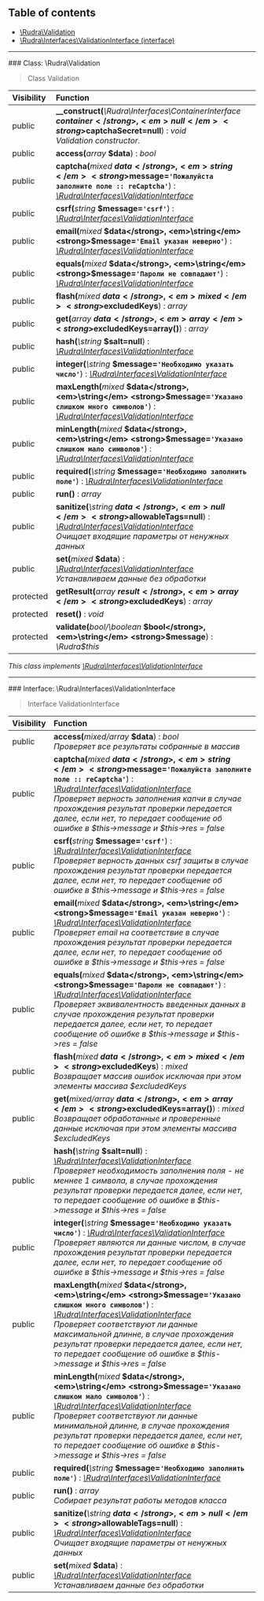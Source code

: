 ## Table of contents

- [\Rudra\Validation](#class-rudravalidation)
- [\Rudra\Interfaces\ValidationInterface (interface)](#interface-rudrainterfacesvalidationinterface)

<hr /><a id="class-rudravalidation"></a>
### Class: \Rudra\Validation

> Class Validation

| Visibility | Function |
|:-----------|:---------|
| public | <strong>__construct(</strong><em>\Rudra\Interfaces\ContainerInterface</em> <strong>$container</strong>, <em>null</em> <strong>$captchaSecret=null</strong>)</strong> : <em>void</em><br /><em>Validation constructor.</em> |
| public | <strong>access(</strong><em>array</em> <strong>$data</strong>)</strong> : <em>bool</em> |
| public | <strong>captcha(</strong><em>mixed</em> <strong>$data</strong>, <em>string</em> <strong>$message=`'Пожалуйста заполните поле :: reCaptcha'`</strong>)</strong> : <em>[\Rudra\Interfaces\ValidationInterface](#interface-rudrainterfacesvalidationinterface)</em> |
| public | <strong>csrf(</strong><em>string</em> <strong>$message=`'csrf'`</strong>)</strong> : <em>[\Rudra\Interfaces\ValidationInterface](#interface-rudrainterfacesvalidationinterface)</em> |
| public | <strong>email(</strong><em>mixed</em> <strong>$data</strong>, <em>\string</em> <strong>$message=`'Email указан неверно'`</strong>)</strong> : <em>[\Rudra\Interfaces\ValidationInterface](#interface-rudrainterfacesvalidationinterface)</em> |
| public | <strong>equals(</strong><em>mixed</em> <strong>$data</strong>, <em>\string</em> <strong>$message=`'Пароли не совпадают'`</strong>)</strong> : <em>[\Rudra\Interfaces\ValidationInterface](#interface-rudrainterfacesvalidationinterface)</em> |
| public | <strong>flash(</strong><em>mixed</em> <strong>$data</strong>, <em>mixed</em> <strong>$excludedKeys</strong>)</strong> : <em>array</em> |
| public | <strong>get(</strong><em>array</em> <strong>$data</strong>, <em>array</em> <strong>$excludedKeys=array()</strong>)</strong> : <em>array</em> |
| public | <strong>hash(</strong><em>\string</em> <strong>$salt=null</strong>)</strong> : <em>[\Rudra\Interfaces\ValidationInterface](#interface-rudrainterfacesvalidationinterface)</em> |
| public | <strong>integer(</strong><em>\string</em> <strong>$message=`'Необходимо указать число'`</strong>)</strong> : <em>[\Rudra\Interfaces\ValidationInterface](#interface-rudrainterfacesvalidationinterface)</em> |
| public | <strong>maxLength(</strong><em>mixed</em> <strong>$data</strong>, <em>\string</em> <strong>$message=`'Указано слишком много символов'`</strong>)</strong> : <em>[\Rudra\Interfaces\ValidationInterface](#interface-rudrainterfacesvalidationinterface)</em> |
| public | <strong>minLength(</strong><em>mixed</em> <strong>$data</strong>, <em>\string</em> <strong>$message=`'Указано слишком мало символов'`</strong>)</strong> : <em>[\Rudra\Interfaces\ValidationInterface](#interface-rudrainterfacesvalidationinterface)</em> |
| public | <strong>required(</strong><em>\string</em> <strong>$message=`'Необходимо заполнить поле'`</strong>)</strong> : <em>[\Rudra\Interfaces\ValidationInterface](#interface-rudrainterfacesvalidationinterface)</em> |
| public | <strong>run()</strong> : <em>array</em> |
| public | <strong>sanitize(</strong><em>\string</em> <strong>$data</strong>, <em>null</em> <strong>$allowableTags=null</strong>)</strong> : <em>[\Rudra\Interfaces\ValidationInterface](#interface-rudrainterfacesvalidationinterface)</em><br /><em>Очищает входящие параметры от ненужных данных</em> |
| public | <strong>set(</strong><em>mixed</em> <strong>$data</strong>)</strong> : <em>[\Rudra\Interfaces\ValidationInterface](#interface-rudrainterfacesvalidationinterface)</em><br /><em>Устанавливаем данные без обработки</em> |
| protected | <strong>getResult(</strong><em>array</em> <strong>$result</strong>, <em>array</em> <strong>$excludedKeys</strong>)</strong> : <em>array</em> |
| protected | <strong>reset()</strong> : <em>void</em> |
| protected | <strong>validate(</strong><em>bool/\boolean</em> <strong>$bool</strong>, <em>\string</em> <strong>$message</strong>)</strong> : <em>\Rudra\$this</em> |

*This class implements [\Rudra\Interfaces\ValidationInterface](#interface-rudrainterfacesvalidationinterface)*

<hr /><a id="interface-rudrainterfacesvalidationinterface"></a>
### Interface: \Rudra\Interfaces\ValidationInterface

> Interface ValidationInterface

| Visibility | Function |
|:-----------|:---------|
| public | <strong>access(</strong><em>mixed/array</em> <strong>$data</strong>)</strong> : <em>bool</em><br /><em>Проверяет все результаты собранные в массив</em> |
| public | <strong>captcha(</strong><em>mixed</em> <strong>$data</strong>, <em>string</em> <strong>$message=`'Пожалуйста заполните поле :: reCaptcha'`</strong>)</strong> : <em>[\Rudra\Interfaces\ValidationInterface](#interface-rudrainterfacesvalidationinterface)</em><br /><em>Проверяет верность заполнения капчи в случае прохождения результат проверки передается далее, если нет, то передает сообщение об ошибке в $this->message и $this->res = false</em> |
| public | <strong>csrf(</strong><em>string</em> <strong>$message=`'csrf'`</strong>)</strong> : <em>[\Rudra\Interfaces\ValidationInterface](#interface-rudrainterfacesvalidationinterface)</em><br /><em>Проверяет верность данных csrf защиты в случае прохождения результат проверки передается далее, если нет, то передает сообщение об ошибке в $this->message и $this->res = false</em> |
| public | <strong>email(</strong><em>mixed</em> <strong>$data</strong>, <em>\string</em> <strong>$message=`'Email указан неверно'`</strong>)</strong> : <em>[\Rudra\Interfaces\ValidationInterface](#interface-rudrainterfacesvalidationinterface)</em><br /><em>Проверяет email на соответствие в случае прохождения результат проверки передается далее, если нет, то передает сообщение об ошибке в $this->message и $this->res = false</em> |
| public | <strong>equals(</strong><em>mixed</em> <strong>$data</strong>, <em>\string</em> <strong>$message=`'Пароли не совпадают'`</strong>)</strong> : <em>[\Rudra\Interfaces\ValidationInterface](#interface-rudrainterfacesvalidationinterface)</em><br /><em>Проверяет эквивалентность введенных данных в случае прохождения результат проверки передается далее, если нет, то передает сообщение об ошибке в $this->message и $this->res = false</em> |
| public | <strong>flash(</strong><em>mixed</em> <strong>$data</strong>, <em>mixed</em> <strong>$excludedKeys</strong>)</strong> : <em>mixed</em><br /><em>Возвращает массив ошибок исключая при этом элементы массива $excludedKeys</em> |
| public | <strong>get(</strong><em>mixed/array</em> <strong>$data</strong>, <em>array</em> <strong>$excludedKeys=array()</strong>)</strong> : <em>mixed</em><br /><em>Возвращает обработанные и проверенные данные исключая при этом элементы массива $excludedKeys</em> |
| public | <strong>hash(</strong><em>\string</em> <strong>$salt=null</strong>)</strong> : <em>[\Rudra\Interfaces\ValidationInterface](#interface-rudrainterfacesvalidationinterface)</em><br /><em>Проверяет необходимость заполнения поля - не меннее 1 символа, в случае прохождения результат проверки передается далее, если нет, то передает сообщение об ошибке в $this->message и $this->res = false</em> |
| public | <strong>integer(</strong><em>\string</em> <strong>$message=`'Необходимо указать число'`</strong>)</strong> : <em>[\Rudra\Interfaces\ValidationInterface](#interface-rudrainterfacesvalidationinterface)</em><br /><em>Проверяет являются ли данные числом, в случае прохождения результат проверки передается далее, если нет, то передает сообщение об ошибке в $this->message и $this->res = false</em> |
| public | <strong>maxLength(</strong><em>mixed</em> <strong>$data</strong>, <em>\string</em> <strong>$message=`'Указано слишком много символов'`</strong>)</strong> : <em>[\Rudra\Interfaces\ValidationInterface](#interface-rudrainterfacesvalidationinterface)</em><br /><em>Проверяет соответствуют ли данные максимальной длинне, в случае прохождения результат проверки передается далее, если нет, то передает сообщение об ошибке в $this->message и $this->res = false</em> |
| public | <strong>minLength(</strong><em>mixed</em> <strong>$data</strong>, <em>\string</em> <strong>$message=`'Указано слишком мало символов'`</strong>)</strong> : <em>[\Rudra\Interfaces\ValidationInterface](#interface-rudrainterfacesvalidationinterface)</em><br /><em>Проверяет соответствуют ли данные минимальной длинне, в случае прохождения результат проверки передается далее, если нет, то передает сообщение об ошибке в $this->message и $this->res = false</em> |
| public | <strong>required(</strong><em>\string</em> <strong>$message=`'Необходимо заполнить поле'`</strong>)</strong> : <em>[\Rudra\Interfaces\ValidationInterface](#interface-rudrainterfacesvalidationinterface)</em> |
| public | <strong>run()</strong> : <em>array</em><br /><em>Собирает результат работы методов класса</em> |
| public | <strong>sanitize(</strong><em>\string</em> <strong>$data</strong>, <em>null</em> <strong>$allowableTags=null</strong>)</strong> : <em>[\Rudra\Interfaces\ValidationInterface](#interface-rudrainterfacesvalidationinterface)</em><br /><em>Очищает входящие параметры от ненужных данных</em> |
| public | <strong>set(</strong><em>mixed</em> <strong>$data</strong>)</strong> : <em>[\Rudra\Interfaces\ValidationInterface](#interface-rudrainterfacesvalidationinterface)</em><br /><em>Устанавливаем данные без обработки</em> |

